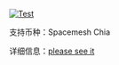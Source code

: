 [![Test](https://github.com/NpoolPlatform/sphinx-plugin-p2/actions/workflows/main.yml/badge.svg?branch=master)](https://github.com/NpoolPlatform/sphinx-plugin-p2/actions/workflows/main.yml)

支持币种：Spacemesh Chia

详细信息：[please see it](https://github.com/NpoolPlatform/sphinx-plugin/blob/master/README.md)